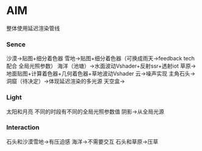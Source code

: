 # AIM
整体使用延迟渲染管线

### Sence
沙漠->贴图+细分着色器
雪地->贴图+细分着色器（可换成雨天->feedback tech 配合 全局光照参数）
海洋（池塘）->水面波动Vshader+反射ssr+透射iot
草原->地面贴图+计算着色器+几何着色器+草地波动Vshader
云->噪声实现
主角石头->
洞窟（待决定）->体现延迟渲染的多光源
天空盒->
### Light
太阳和月亮
不同的时段有不同的全局光照参数值
阴影->从全局光源
### Interaction
石头和沙漠雪地->有压迫感
海洋->不需要交互
石头和草原->压草